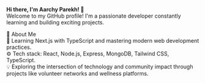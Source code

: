 <b>Hi there, I'm Aarchy Parekh! 👋</b>
<br/>
Welcome to my GitHub profile! I'm a passionate developer constantly learning and building exciting projects.

🚀 About Me
<br/>
🌱 Learning Next.js with TypeScript and mastering modern web development practices.
<br/>
⚙️ Tech stack: React, Node.js, Express, MongoDB, Tailwind CSS, TypeScript.
<br/>
💡 Exploring the intersection of technology and community impact through projects like volunteer networks and wellness platforms.

